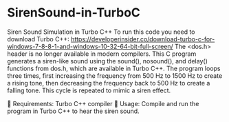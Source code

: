 # SirenSound-in-TurboC
Siren Sound Simulation in Turbo C++
To run this code you need to download Turbo C++: https://developerinsider.co/download-turbo-c-for-windows-7-8-8-1-and-windows-10-32-64-bit-full-screen/
The <dos.h> header is no longer available in modern compilers.
This C program generates a siren-like sound using the sound(), nosound(), and delay() functions from dos.h, which are available in Turbo C++. The program loops three times, first increasing the frequency from 500 Hz to 1500 Hz to create a rising tone, then decreasing the frequency back to 500 Hz to create a falling tone. This cycle is repeated to mimic a siren effect.

🔹 Requirements: Turbo C++ compiler
🔹 Usage: Compile and run the program in Turbo C++ to hear the siren sound.
